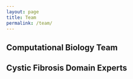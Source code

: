 ```yaml
---
layout: page
title: Team
permalink: /team/
---
```


## Computational Biology Team

## Cystic Fibrosis Domain Experts
